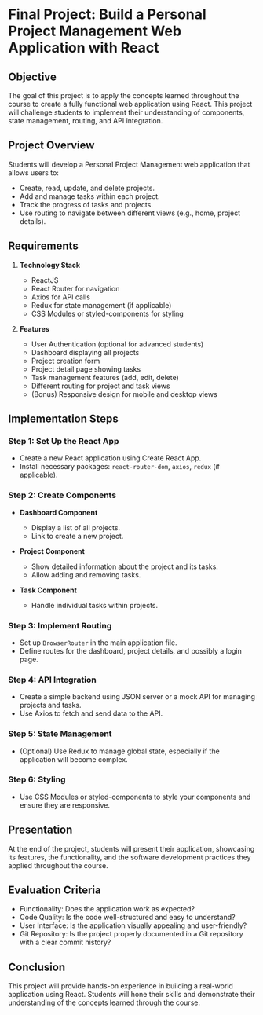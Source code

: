 # Final Project: Build a Personal Project Management Web Application with React

## Objective
The goal of this project is to apply the concepts learned throughout the course to create a fully functional web application using React. This project will challenge students to implement their understanding of components, state management, routing, and API integration.

## Project Overview
Students will develop a Personal Project Management web application that allows users to:
- Create, read, update, and delete projects.
- Add and manage tasks within each project.
- Track the progress of tasks and projects.
- Use routing to navigate between different views (e.g., home, project details).

## Requirements
1. **Technology Stack**
   - ReactJS
   - React Router for navigation
   - Axios for API calls
   - Redux for state management (if applicable)
   - CSS Modules or styled-components for styling

2. **Features**
   - User Authentication (optional for advanced students)
   - Dashboard displaying all projects
   - Project creation form
   - Project detail page showing tasks
   - Task management features (add, edit, delete)
   - Different routing for project and task views
   - (Bonus) Responsive design for mobile and desktop views

## Implementation Steps

### Step 1: Set Up the React App
- Create a new React application using Create React App.
- Install necessary packages: `react-router-dom`, `axios`, `redux` (if applicable).

### Step 2: Create Components
- **Dashboard Component**
  - Display a list of all projects.
  - Link to create a new project.
  
- **Project Component**
  - Show detailed information about the project and its tasks.
  - Allow adding and removing tasks.

- **Task Component**
  - Handle individual tasks within projects.

### Step 3: Implement Routing
- Set up `BrowserRouter` in the main application file.
- Define routes for the dashboard, project details, and possibly a login page.

### Step 4: API Integration
- Create a simple backend using JSON server or a mock API for managing projects and tasks.
- Use Axios to fetch and send data to the API.

### Step 5: State Management
- (Optional) Use Redux to manage global state, especially if the application will become complex.

### Step 6: Styling
- Use CSS Modules or styled-components to style your components and ensure they are responsive.

## Presentation
At the end of the project, students will present their application, showcasing its features, the functionality, and the software development practices they applied throughout the course.

## Evaluation Criteria
- Functionality: Does the application work as expected?
- Code Quality: Is the code well-structured and easy to understand?
- User Interface: Is the application visually appealing and user-friendly?
- Git Repository: Is the project properly documented in a Git repository with a clear commit history?

## Conclusion
This project will provide hands-on experience in building a real-world application using React. Students will hone their skills and demonstrate their understanding of the concepts learned through the course.